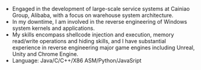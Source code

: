 + Engaged in the development of large-scale service systems at Cainiao Group, Alibaba, with a focus on warehouse system architecture.
+ In my downtime, I am involved in the reverse engineering of Windows system kernels and applications.
+ My skills encompass shellcode injection and execution, memory read/write operations and hiding skills, and I have substantial experience in reverse engineering major game engines including Unreal, Unity and Chrome Engine.
+ Language: Java/C/C++/X86 ASM/Python/JavaSript


